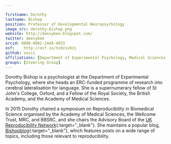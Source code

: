 ```yaml
---

firstname: Dorothy
lastname: Bishop
position: Professor of Developmental Neuropsychology
image_src: dorothy-bishop.png
website: http://deevybee.blogspot.com/
twitter: deevybee
orcid: 0000-0002-2448-4033
osf: 	http://osf.io/tx9zix9zi
github: oscci
affiliations: [Department of Experimental Psychology, Medical Sciences Division, St Johns College]
groups: [Steering Group]
---
```


Dorothy Bishop is a psychologist at the Department of Experimental
Psychology, where she heads an ERC-funded programme of research into
cerebral lateralisation for language. She is a supernumerary fellow of
St John's College, Oxford, and a Fellow of the Royal Society, the
British Academy, and the Academy of Medical Sciences.

In 2015 Dorothy chaired a symposium on Reproducibility in Biomedical
Science organised by the Academy of Medical Sciences, the Wellcome
Trust, MRC, and BBSRC, and she chairs the Advisory Board of the [UK
Reproducibility Network](http://www.ukrn.org/){:target="_blank"}. She maintains a
popular blog, [Bishopblog](http://deevybee.blogspot.com/){:target="_blank"}, which
features posts on a wide range of topics, including those relevant to
reproducibility.
